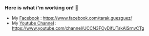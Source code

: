 ### Here is what i'm working on! 👋

- My [Facebook](https://www.facebook.com/tarak.guezguez/) : https://www.facebook.com/tarak.guezguez/
- My [Youtube Channel](https://www.youtube.com/channel/UCCN3FOyDifUTskAlSrnvCTg) : https://www.youtube.com/channel/UCCN3FOyDifUTskAlSrnvCTg

